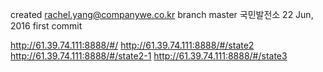 created rachel.yang@companywe.co.kr
branch master
국민발전소 
22 Jun, 2016 first commit

http://61.39.74.111:8888/#/
http://61.39.74.111:8888/#/state2
http://61.39.74.111:8888/#/state2-1
http://61.39.74.111:8888/#/state3
